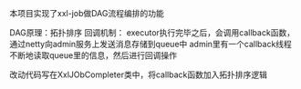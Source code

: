 本项目实现了xxl-job做DAG流程编排的功能

DAG原理：拓扑排序
回调机制：
    executor执行完毕之后，会调用callback函数，通过netty向admin服务上发送消息存储到queue中
    admin里有一个callback线程不断地读取queue里的信息，然后进行回调操作
    
改动代码写在XxlJObCompleter类中，将callback函数加入拓扑排序逻辑
